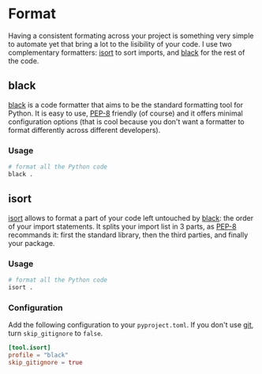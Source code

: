 # Format

Having a consistent formating across your project is something very simple to automate yet that bring a lot to the lisibility of your code. I use two complementary formatters: [isort](#isort) to sort imports, and [black](#black) for the rest of the code.

## black

[black](https://black.readthedocs.io/en/stable/) is a code formatter that aims to be the standard formatting tool for Python. It is easy to use, [PEP-8](https://peps.python.org/pep-0008/) friendly (of course) and it offers minimal configuration options (that is cool because you don't want a formatter to format differently across different developers).

### Usage

```sh
# format all the Python code
black .
```

## isort

[isort](https://pycqa.github.io/isort/index.html) allows to format a part of your code left untouched by [black](#black): the order of your import statements. It splits your import list in 3 parts, as [PEP-8](https://peps.python.org/pep-0008/) recommands it: first the standard library, then the third parties, and finally your package. 

### Usage

```sh
# format all the Python code
isort .
```

### Configuration

Add the following configuration to your `pyproject.toml`. If you don't use [git](https://git-scm.com/), turn `skip_gitignore` to `false`.

```toml
[tool.isort]
profile = "black"
skip_gitignore = true
```